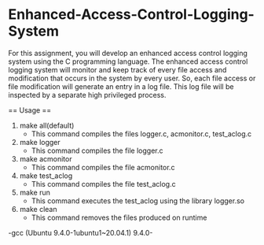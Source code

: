 # Enhanced-Access-Control-Logging-System

For this assignment, you will develop an enhanced access control logging system using the C
programming language. The enhanced access control logging system will monitor and keep
track of every file access and modification that occurs in the system by every user. So, each
file access or file modification will generate an entry in a log file. This log file will be
inspected by a separate high privileged process. 

== Usage ==

1) make all(default)
    - This command compiles the files logger.c, acmonitor.c, test_aclog.c
2) make logger
    - This command compiles the file logger.c
3) make acmonitor
    - This command compiles the file acmonitor.c 
4) make test_aclog
    - This command compiles the file test_aclog.c 
5) make run
    - This command executes the test_aclog using the library logger.so
6) make clean
    - This command removes the files produced on runtime

-gcc (Ubuntu 9.4.0-1ubuntu1~20.04.1) 9.4.0-
